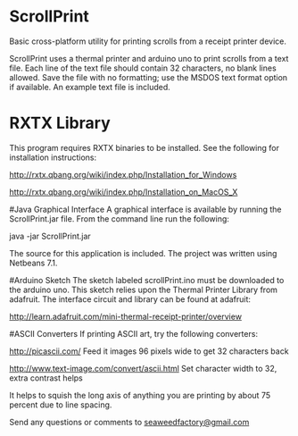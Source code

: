 # ScrollPrint
Basic cross-platform utility for printing scrolls from a receipt printer device.

ScrollPrint uses a thermal printer and arduino uno to print scrolls from a text file. Each line of the text file should contain 32 characters, no blank lines allowed. Save the file with no formatting; use the MSDOS text format option if available. An example text file is included.

# RXTX Library
This program requires RXTX binaries to be installed. See the following for installation instructions:

http://rxtx.qbang.org/wiki/index.php/Installation_for_Windows

http://rxtx.qbang.org/wiki/index.php/Installation_on_MacOS_X

#Java Graphical Interface
A graphical interface is available by running the ScrollPrint.jar file. From the command line run the following:

java -jar ScrollPrint.jar

The source for this application is included. The project was written using Netbeans 7.1.

#Arduino Sketch
The sketch labeled scrollPrint.ino must be downloaded to the arduino uno. This sketch relies upon the Thermal Printer Library from adafruit. The interface circuit and library can be found at adafruit:

http://learn.adafruit.com/mini-thermal-receipt-printer/overview


#ASCII Converters
If printing ASCII art, try the following converters:

http://picascii.com/
Feed it images 96 pixels wide to get 32 characters back

http://www.text-image.com/convert/ascii.html
Set character width to 32, extra contrast helps

It helps to squish the long axis of anything you are printing by about 75 percent due to line spacing.


Send any questions or comments to seaweedfactory@gmail.com
